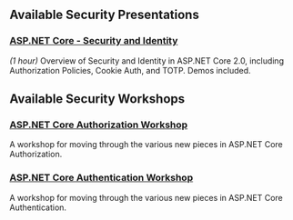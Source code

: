 ## Available Security Presentations
### [ASP.NET Core - Security and Identity](https://github.com/dotnet-presentations/home/tree/master/Security/ASP.NET%20Core%202.0)
*(1 hour)* Overview of Security and Identity in ASP.NET Core 2.0, including Authorization Policies, Cookie Auth, and TOTP. Demos included.

## Available Security Workshops
### [ASP.NET Core Authorization Workshop](https://github.com/blowdart/AspNetAuthorizationWorkshop)
A workshop for moving through the various new pieces in ASP.NET Core Authorization.

### [ASP.NET Core Authentication Workshop](https://github.com/blowdart/AspNetAuthenticationWorkshop)
A workshop for moving through the various new pieces in ASP.NET Core Authentication.

